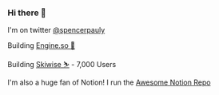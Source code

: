 ### Hi there 👋

I'm on twitter [@spencerpauly](https://twitter.com/SpencerPauly)

Building [Engine.so 🚂](https://engine.so)

Building [Skiwise ⛷️](https://skiwise-app.com) - 7,000 Users

I'm also a huge fan of Notion! I run the [Awesome Notion Repo](https://github.com/spencerpauly/awesome-notion)

<!--
**spencerpauly/spencerpauly** is a ✨ _special_ ✨ repository because its `README.md` (this file) appears on your GitHub profile.

Here are some ideas to get you started:

- 🔭 I’m currently working on ...
- 🌱 I’m currently learning ...
- 👯 I’m looking to collaborate on ...
- 🤔 I’m looking for help with ...
- 💬 Ask me about ...
- 📫 How to reach me: ...
- 😄 Pronouns: ...
- ⚡ Fun fact: ...
-->
